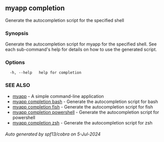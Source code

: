 ## myapp completion

Generate the autocompletion script for the specified shell

### Synopsis

Generate the autocompletion script for myapp for the specified shell.
See each sub-command's help for details on how to use the generated script.


### Options

```
  -h, --help   help for completion
```

### SEE ALSO

* [myapp](myapp.md)	 - A simple command-line application
* [myapp completion bash](myapp_completion_bash.md)	 - Generate the autocompletion script for bash
* [myapp completion fish](myapp_completion_fish.md)	 - Generate the autocompletion script for fish
* [myapp completion powershell](myapp_completion_powershell.md)	 - Generate the autocompletion script for powershell
* [myapp completion zsh](myapp_completion_zsh.md)	 - Generate the autocompletion script for zsh

###### Auto generated by spf13/cobra on 5-Jul-2024

